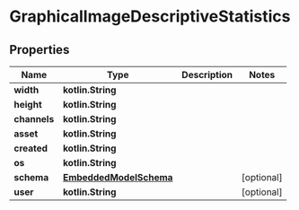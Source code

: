 
# GraphicalImageDescriptiveStatistics

## Properties
Name | Type | Description | Notes
------------ | ------------- | ------------- | -------------
**width** | **kotlin.String** |  | 
**height** | **kotlin.String** |  | 
**channels** | **kotlin.String** |  | 
**asset** | **kotlin.String** |  | 
**created** | **kotlin.String** |  | 
**os** | **kotlin.String** |  | 
**schema** | [**EmbeddedModelSchema**](EmbeddedModelSchema) |  |  [optional]
**user** | **kotlin.String** |  |  [optional]



